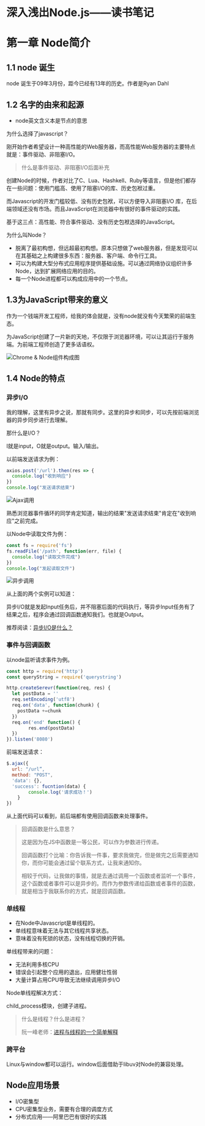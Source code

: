 # 深入浅出Node.js——读书笔记
# 第一章 Node简介
## 1.1 node 诞生

node 诞生于09年3月份，距今已经有13年的历史。作者是Ryan Dahl

## 1.2 名字的由来和起源

- node英文含义本是节点的意思

为什么选择了javascript？

刚开始作者希望设计一种高性能的Web服务器，而高性能Web服务器的主要特点就是：事件驱动、非阻塞I/O。

> 什么是事件驱动、非阻塞I/O后面补充

创建Node的时候，作者对比了C、Lua、Hashkell、Ruby等语言，但是他们都存在一些问题：使用门槛高、使用了阻塞I/O的库、历史包袱过重。

而Javascript的开发门槛较低、没有历史包袱，可以方便导入非阻塞I/O 库，在后端领域还没有市场。而且JavaScript在浏览器中有很好的事件驱动的实践。

基于这三点：高性能、符合事件驱动、没有历史包袱选择的JavaScript。

为什么叫Node？

- 脱离了最初构想，但远超最初构想。原本只想做了web服务器，但是发现可以在其基础之上构建很多东西：服务器、客户端、命令行工具。
- 可以为构建大型分布式应用程序提供基础设施。可以通过网络协议组织许多Node，达到扩展网络应用的目的。
- 每一个Node进程都可以构成应用中的一个节点。

## 1.3为JavaScript带来的意义

作为一个钱端开发工程师，给我的体会就是，没有node就没有今天繁荣的前端生态。

为JavaScript创建了一片新的天地，不仅限于浏览器环境，可以让其运行于服务端。为前端工程师创造了更多话语权。

![Chrome & Node组件构成图](/Users/xuguorui/study/JDR_Blog/images/555379-20190629130037468-2026745204.jpeg)



## 1.4 Node的特点

### 异步I/O

我的理解，这里有异步之说，那就有同步。这里的异步和同步，可以先按前端浏览器的异步同步进行去理解。

那什么是I/O？

I就是input，O就是output。输入/输出。

以前端发送请求为例：

```javascript
axios.post('/url').then(res => {
  console.log("收到响应")
})
console.log("发送请求结束")
```

![Ajax调用](/Users/xuguorui/study/JDR_Blog/images/screenshot-20220103-145336.png)[]()

熟悉浏览器事件循环的同学肯定知道，输出的结果"发送请求结束"肯定在"收到响应"之前完成。

以Node中读取文件为例：

```javascript
const fs = require('fs')
fs.readFile('/path', function(err, file) {
  console.log("读取文件完成")
})
console.log("发起读取文件")
```

![异步调用](/Users/xuguorui/study/JDR_Blog/images/screenshot-20220103-145443.png)



从上面的两个实例可以知道：

异步I/O就是发起Input任务后，并不阻塞后面的代码执行，等异步Input任务有了结果之后，程序会通过回调函数通知我们。也就是Output。

推荐阅读：[异步I/O是什么？](https://blog.cassite.net/2018/06/03/nonblock/)

### 事件与回调函数

以node监听请求事件为例。

```javascript
const http = require('http')
const queryString = require('querystring')

http.createSerevr(function(req, res) {
  let postData = ''
  req.setEncoding('utf8')
  req.on('data', function(chunk) {
    postData +=chunk
  })
  req.on('end' function() {
		res.end(postData)
  })
}).listen('8080')
```

前端发送请求：

```javascript
$.ajax({
  url: "/url”,
  method: "POST",
  'data': {},
  'success': fucntion(data) {
		console.log('请求成功！')
	}
})
```

从上面代码可以看到，前后端都有使用回调函数来处理事件。

> 回调函数是什么意思？
>
> 这是因为在JS中函数是一等公民，可以作为参数进行传递。
>
> 回调函数打个比喻：你告诉我一件事，要求我做完，但是做完之后需要通知你，而你可能会通过留个联系方式，让我来通知你。
>
> 相较于代码，让我做的事情，就是去通过调用一个函数或者监听一个事件，这个函数或者事件可以是异步的。而作为参数传递给函数或者事件的函数，就是相当于我联系你的方式，就是回调函数。

### 单线程

- 在Node中Javascript是单线程的。
- 单线程意味着无法与其它线程共享状态。
- 意味着没有死锁的状态，没有线程切换的开销。

单线程带来的问题：

- 无法利用多核CPU
- 错误会引起整个应用的退出，应用健壮性弱
- 大量计算占用CPU导致无法继续调用异步I/O

Node单线程解决方式：

child_process模块，创建子进程。

> 什么是线程？什么是进程？
>
> 阮一峰老师：[进程与线程的一个简单解释](https://www.ruanyifeng.com/blog/2013/04/processes_and_threads.html)

### 跨平台

Linux与window都可以运行。window后面借助于libuv对Node的兼容处理。

## Node应用场景

- I/O密集型
- CPU密集型业务，需要有合理的调度方式
- 分布式应用——阿里巴巴有很好的实践





















